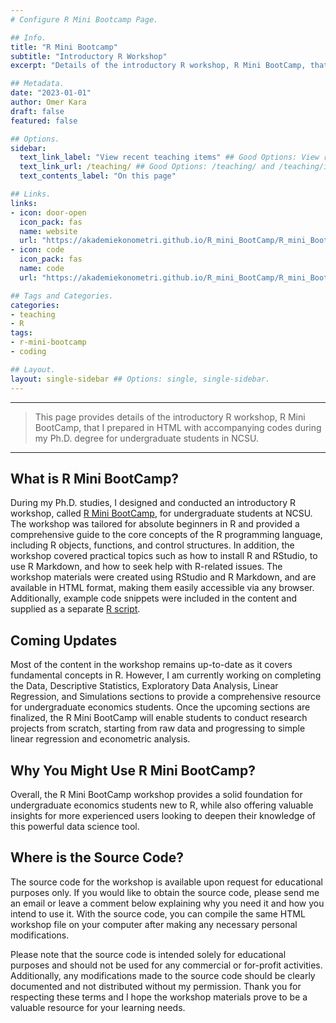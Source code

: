 ```yaml
---
# Configure R Mini Bootcamp Page.

## Info.
title: "R Mini Bootcamp"
subtitle: "Introductory R Workshop"
excerpt: "Details of the introductory R workshop, R Mini BootCamp, that I prepared in HTML with accompanying codes during my Ph.D. degree for undergraduate students in NCSU." ## Shown on the Teaching Main Page, but does not shown on the Teaching Page.

## Metadata.
date: "2023-01-01"
author: Omer Kara
draft: false
featured: false

## Options.
sidebar:
  text_link_label: "View recent teaching items" ## Good Options: View recent teaching items and Subscribe via RSS.
  text_link_url: /teaching/ ## Good Options: /teaching/ and /teaching/index.xml.
  text_contents_label: "On this page"

## Links.
links:
- icon: door-open
  icon_pack: fas
  name: website
  url: "https://akademiekonometri.github.io/R_mini_BootCamp/R_mini_BootCamp.html"
- icon: code
  icon_pack: fas
  name: code
  url: "https://akademiekonometri.github.io/R_mini_BootCamp/R_mini_BootCamp.R"

## Tags and Categories.
categories:
- teaching
- R
tags:
- r-mini-bootcamp
- coding

## Layout.
layout: single-sidebar ## Options: single, single-sidebar.
---
```




---

> This page provides details of the introductory R workshop, R Mini BootCamp, that I prepared in HTML with accompanying codes during my Ph.D. degree for undergraduate students in NCSU.

---

## What is R Mini BootCamp?
During my Ph.D. studies, I designed and conducted an introductory R workshop, called [R Mini BootCamp](https://akademiekonometri.github.io/R_mini_BootCamp/R_mini_BootCamp.html), for undergraduate students at NCSU. The workshop was tailored for absolute beginners in R and provided a comprehensive guide to the core concepts of the R programming language, including R objects, functions, and control structures.
In addition, the workshop covered practical topics such as how to install R and RStudio, to use R Markdown, and how to seek help with R-related issues. The workshop materials were created using RStudio and R Markdown, and are available in HTML format, making them easily accessible via any browser. Additionally, example code snippets were included in the content and supplied as a separate [R script](https://akademiekonometri.github.io/R_mini_BootCamp/R_mini_BootCamp.R).

## Coming Updates
Most of the content in the workshop remains up-to-date as it covers fundamental concepts in R. However, I am currently working on completing the Data, Descriptive Statistics, Exploratory Data Analysis, Linear Regression, and Simulations sections to provide a comprehensive resource for undergraduate economics students. Once the upcoming sections are finalized, the R Mini BootCamp will enable students to conduct research projects from scratch, starting from raw data and progressing to simple linear regression and econometric analysis.

## Why You Might Use R Mini BootCamp?
Overall, the R Mini BootCamp workshop provides a solid foundation for undergraduate economics students new to R, while also offering valuable insights for more experienced users looking to deepen their knowledge of this powerful data science tool.

## Where is the Source Code?
The source code for the workshop is available upon request for educational purposes only. If you would like to obtain the source code, please send me an email or leave a comment below explaining why you need it and how you intend to use it. With the source code, you can compile the same HTML workshop file on your computer after making any necessary personal modifications.

Please note that the source code is intended solely for educational purposes and should not be used for any commercial or for-profit activities. Additionally, any modifications made to the source code should be clearly documented and not distributed without my permission. Thank you for respecting these terms and I hope the workshop materials prove to be a valuable resource for your learning needs.
